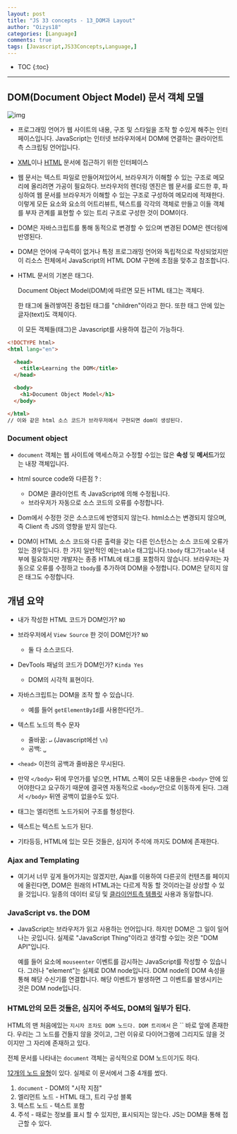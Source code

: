 ```yaml
---
layout: post
title: "JS 33 concepts - 13_DOM과 Layout"
author: "Oizys18"
categories: [Language]
comments: true
tags: [Javascript,JS33Concepts,Language,]
---
```

* TOC
{:toc}
* * *
## DOM(Document Object Model) 문서 객체 모델

![img](https://camo.githubusercontent.com/92540c082d40d0df9de1fa079650221a303757ab/68747470733a2f2f7777772e6775727539392e636f6d2f696d616765732f4a6176615363726970742f6a617661736372697074385f312e706e67)

-  프로그래밍 언어가 웹 사이트의 내용, 구조 및 스타일을 조작 할 수있게 해주는 인터페이스입니다. JavaScript는 인터넷 브라우저에서 DOM에 연결하는 클라이언트 측 스크립팅 언어입니다.

- [XML](https://ko.wikipedia.org/wiki/XML)이나 [HTML](https://ko.wikipedia.org/wiki/HTML) 문서에 접근하기 위한 인터페이스

- 웹 문서는 텍스트 파일로 만들어져있어서, 브라우저가 이해할 수 있는 구조로 메모리에 올리려면 가공이 필요하다. 브라우저의 렌더링 엔진은 웹 문서를 로드한 후, 파싱하여 웹 문서를 브라우저가 이해할 수 있는 구조로 구성하여 메모리에 적재한다. 이렇게 모든 요소와 요소의 어트리뷰트, 텍스트를 각각의 객체로 만들고 이들 객체를 부자 관계를 표현할 수 있는 트리 구조로 구성한 것이 DOM이다.

- DOM은 자바스크립트를 통해 동적으로 변경할 수 있으며 변경된 DOM은 렌더링에 반영된다.

- DOM은 언어에 구속력이 없거나 특정 프로그래밍 언어와 독립적으로 작성되었지만이 리소스 전체에서 JavaScript의 HTML DOM 구현에 초점을 맞추고 참조합니다.

- HTML 문서의 기본은 태그다.

  Document Object Model(DOM)에 따르면 모든 HTML 태그는 객체다.

  한 태그에 둘려쌓여진 중첩된 태그를 "children"이라고 한다. 또한 태그 안에 있는 글자(text)도 객체이다.

  이 모든 객체들(태그)은 Javascript를 사용하여 접근이 가능하다.

```html
<!DOCTYPE html>
<html lang="en">

  <head>
    <title>Learning the DOM</title>
  </head>

  <body>
    <h1>Document Object Model</h1>
  </body>

</html>
// 이와 같은 html 소스 코드가 브라우저에서 구현되면 dom이 생성된다.
```

### Document object

- `document` 객체는 웹 사이트에 액세스하고 수정할 수있는 많은 **속성** 및 **메서드**가있는 내장 객체입니다.

- html source code와 다른점 ? : 
  - DOM은 클라이언트 측 JavaScript에 의해 수정됩니다.
  - 브라우저가 자동으로 소스 코드의 오류를 수정합니다.
- Dom에서 수정한 것은 소스코드에 반영되지 않는다. html소스는 변경되지 않으며, 즉 Client 측 JS의 영향을 받지 않는다.
-  DOM이 HTML 소스 코드와 다른 출력을 갖는 다른 인스턴스는 소스 코드에 오류가있는 경우입니다. 한 가지 일반적인 예는`table` 태그입니다.`tbody` 태그가`table` 내부에 필요하지만 개발자는 종종 HTML에 태그를 포함하지 않습니다. 브라우저는 자동으로 오류를 수정하고 `tbody`를 추가하여 DOM을 수정합니다. DOM은 닫히지 않은 태그도 수정합니다.

## 개념 요약

- 내가 작성한 HTML 코드가 DOM인가? `NO`
- 브라우저에서 `View Source` 한 것이 DOM인가? `NO`
  - 둘 다 소스코드다.
- DevTools 패널의 코드가 DOM인가? `Kinda Yes`
  - DOM의 시각적 표현이다.

- 자바스크립트는 DOM을 조작 할 수 있습니다.
  - 예를 들어 `getElementById`를 사용한다던가..
- 텍스트 노드의 특수  문자
  - 줄바꿈: `↵` (Javascript에선 `\n`)
  - 공백: `␣`
- `<head>` 이전의 공백과 줄바꿈은 무시된다.
- 만약 `</body>` 뒤에 무언가를 넣으면, HTML 스펙이 모든 내용들은 `<body>` 안에 있어야한다고 요구하기 때문에 결국엔 자동적으로 `<body>`안으로 이동하게 된다. 그래서 `</body>` 뒤엔 공백이 없을수도 있다.
- 태그는 엘리먼트 노드가되어 구조를 형성한다.
- 텍스트는 텍스트 노드가 된다.
- 기타등등, HTML에 있는 모든 것들은, 심지어 주석에 까지도 DOM에 존재한다.

### Ajax and Templating

- 여기서 너무 깊게 들어가지는 않겠지만, Ajax를 이용하여 다른곳의 컨텐츠를 페이지에 올린다면, DOM은 원래의 HTML과는 다르게 작동 할 것이라는걸 상상할 수 있을 것입니다. 일종의 데이터 로딩 및 [클라이언트측 템플릿](https://css-tricks.com/video-screencasts/127-basics-of-javascript-templating/) 사용과 동일합니다.

### JavaScript vs. the DOM

- JavaScript는 브라우저가 읽고 사용하는 언어입니다. 하지만 DOM은 그 일이 일어나는 곳입니다. 실제로 "JavaScript Thing"이라고 생각할 수있는 것은 "DOM API"입니다.

  예를 들어 요소에 `mouseenter` 이벤트를 감시하는 JavaScript를 작성할 수 있습니다. 그러나 "element"는 실제로 DOM node입니다. DOM node의 DOM 속성을 통해 해당 수신기를 연결합니다. 해당 이벤트가 발생하면 그 이벤트를 발생시키는 것은 DOM node입니다.

### **HTML안의 모든 것들은, 심지어 주석도, DOM의 일부가 된다.**

HTML의 맨 처음에있는 `` 지시자 조차도 DOM 노드다. DOM 트리에서 `` 은 `` 바로 앞에 존재한다. 우리는 그 노드를 건들지 않을 것이고, 그런 이유로 다이어그램에 그리지도 않을 것이지만 그 자리에 존재하고 있다.

전체 문서를 나타내는 `document` 객체는 공식적으로 DOM 노드이기도 하다.

[12개의 노드 유형](https://dom.spec.whatwg.org/#node)이 있다. 실제로 이 문서에서 그중 4개를 썼다.

1. `document` - DOM의 "시작 지점"
2. 엘리먼트 노드 - HTML 태그, 트리 구성 블록
3. 텍스트 노드 - 텍스트 포함
4. 주석 - 때로는 정보를 표시 할 수 있지만, 표시되지는 않는다. JS는 DOM을 통해 접근할 수 있다.